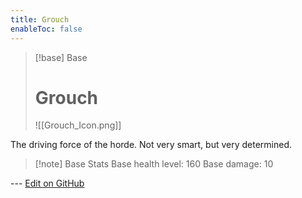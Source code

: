 ```yaml
---
title: Grouch
enableToc: false
---
```

> [!base] Base
>
> # Grouch
>
> ![[Grouch_Icon.png]]

The driving force of the horde. Not very smart, but very determined.

> [!note] Base Stats
> Base health level: 160
> Base damage: 10

--- [Edit on GitHub](https://github.com/Mondrethos/gatekeeperwiki/edit/main/content/Monsters/Grouch.md)